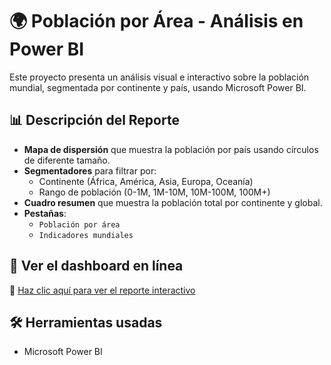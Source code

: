 # 🌍 Población por Área - Análisis en Power BI

Este proyecto presenta un análisis visual e interactivo sobre la población mundial, segmentada por continente y país, usando Microsoft Power BI.

## 📊 Descripción del Reporte

- **Mapa de dispersión** que muestra la población por país usando círculos de diferente tamaño.
- **Segmentadores** para filtrar por:
  - Continente (África, América, Asia, Europa, Oceanía)
  - Rango de población (0-1M, 1M-10M, 10M-100M, 100M+)
- **Cuadro resumen** que muestra la población total por continente y global.
- **Pestañas**:
  - `Población por área`
  - `Indicadores mundiales`

## 🚀 Ver el dashboard en línea

🔗 [Haz clic aquí para ver el reporte interactivo](https://app.powerbi.com/view?r=TuLinkAqui)

## 🛠️ Herramientas usadas

- Microsoft Power BI
